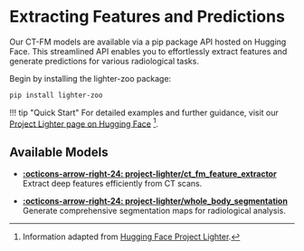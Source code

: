 # Extracting Features and Predictions

Our CT-FM models are available via a pip package API hosted on Hugging Face. This streamlined API enables you to effortlessly extract features and generate predictions for various radiological tasks.

Begin by installing the lighter-zoo package:

```bash
pip install lighter-zoo
```

!!! tip "Quick Start"
    For detailed examples and further guidance, visit our [Project Lighter page on Hugging Face](https://huggingface.co/project-lighter) [^1].

## Available Models

<div class="grid cards" markdown>

- **[:octicons-arrow-right-24: project-lighter/ct_fm_feature_extractor](https://huggingface.co/project-lighter/ct_fm_feature_extractor)**  
  Extract deep features efficiently from CT scans.

- **[:octicons-arrow-right-24: project-lighter/whole_body_segmentation](https://huggingface.co/project-lighter/whole_body_segmentation)**  
  Generate comprehensive segmentation maps for radiological analysis.
</div>

[^1]: Information adapted from [Hugging Face Project Lighter](https://huggingface.co/project-lighter).